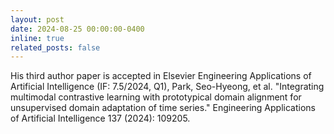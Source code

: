 ```yaml
---
layout: post
date: 2024-08-25 00:00:00-0400
inline: true
related_posts: false
---
```


His third author paper is accepted in Elsevier Engineering Applications of Artificial Intelligence (IF: 7.5/2024, Q1), Park, Seo-Hyeong, et al. "Integrating multimodal contrastive learning with prototypical domain alignment for unsupervised domain adaptation of time series." Engineering Applications of Artificial Intelligence 137 (2024): 109205.